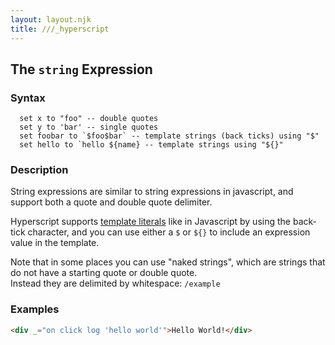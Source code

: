 ```yaml
---
layout: layout.njk
title: ///_hyperscript
---
```


## The `string` Expression

### Syntax

```
  set x to "foo" -- double quotes
  set y to 'bar' -- single quotes
  set foobar to `$foo$bar` -- template strings (back ticks) using "$"
  set hello to `hello ${name} -- template strings using "${}" 
```

### Description

String expressions are similar to string expressions in javascript, and support both a quote and double quote delimiter.

Hyperscript supports [template literals](https://developer.mozilla.org/en-US/docs/Web/JavaScript/Reference/Template_literals) like in Javascript by using the back-tick character, and you can use either a `$` or `${}` to include an expression value in the template.

Note that in some places you can use "naked strings", which are strings that do not have a starting quote or double quote.  
Instead they are delimited by whitespace:  `/example`

### Examples

```html
<div _="on click log 'hello world'">Hello World!</div>
```